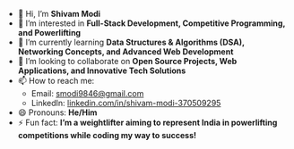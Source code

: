 - 👋 Hi, I’m **Shivam Modi**  
- 👀 I’m interested in **Full-Stack Development, Competitive Programming, and Powerlifting**  
- 🌱 I’m currently learning **Data Structures & Algorithms (DSA), Networking Concepts, and Advanced Web Development**  
- 💞️ I’m looking to collaborate on **Open Source Projects, Web Applications, and Innovative Tech Solutions**  
- 📫 How to reach me:  
  - Email: [smodi9846@gmail.com](mailto:smodi9846@gmail.com)  
  - LinkedIn: [linkedin.com/in/shivam-modi-370509295](https://www.linkedin.com/in/shivam-modi-370509295/)  
- 😄 Pronouns: **He/Him**  
- ⚡ Fun fact: **I’m a weightlifter aiming to represent India in powerlifting competitions while coding my way to success!**  
